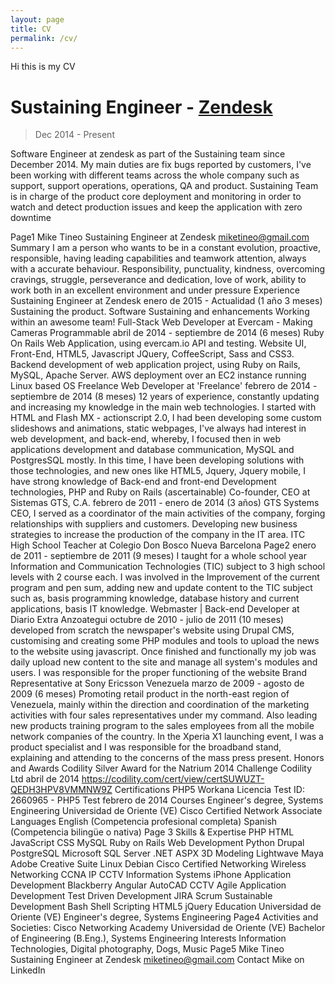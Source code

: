 ```yaml
---
layout: page
title: CV
permalink: /cv/
---
```


Hi this is my CV

# Sustaining Engineer - [Zendesk](https://www.zendesk.com) 
> Dec 2014 - Present

Software Engineer at zendesk as part of the Sustaining team since December 2014.
My main duties are fix bugs reported by customers, I've been working with different teams across the whole company such as support, support operations, operations, QA and product.
Sustaining Team is in charge of the product core deployment and monitoring in order to watch and detect production issues and keep the application with zero downtime


Page1
Mike Tineo
Sustaining Engineer at Zendesk
miketineo@gmail.com
Summary
I am a person who wants to be in a constant evolution, proactive, responsible, having leading capabilities and
 teamwork attention, always with a accurate behaviour. Responsibility, punctuality, kindness, overcoming
  cravings, struggle, perseverance and dedication, love of work, ability to work both in an excellent environment
   and under pressure
   Experience
   Sustaining Engineer at Zendesk
   enero de 2015 - Actualidad (1 año 3 meses)
   Sustaining the product. Software Sustaining and enhancements Working within an awesome team!
   Full-Stack Web Developer at Evercam - Making Cameras Programmable
   abril de 2014 - septiembre de 2014 (6 meses)
   Ruby On Rails Web Application, using evercam.io API and testing. Website UI, Front-End, HTML5,
    Javascript JQuery, CoffeeScript, Sass and CSS3. Backend development of web application project, using
     Ruby on Rails, MySQL, Apache Server. AWS deployment over an EC2 instance running Linux based OS
     Freelance Web Developer at 'Freelance'
     febrero de 2014 - septiembre de 2014 (8 meses)
     12 years of experience, constantly updating and increasing my knowledge in the main web technologies. I
      started with HTML and Flash MX - actionscript 2.0, I had been developing some custom slideshows and
       animations, static webpages, I've always had interest in web development, and back-end, whereby, I focused
        then in web applications development and database communication, MySQL and PostgresSQL mostly. In
         this time, I have been developing solutions with those technologies, and new ones like HTML5, Jquery,
          Jquery mobile, I have strong knowledge of Back-end and front-end Development technologies, PHP and
           Ruby on Rails (ascertainable)
           Co-founder, CEO at Sistemas GTS, C.A.
           febrero de 2011 - enero de 2014 (3 años)
           GTS Systems CEO, I served as a coordinator of the main activities of the company, forging relationships with
            suppliers and customers. Developing new business strategies to increase the production of the company in
             the IT area.
             ITC High School Teacher at Colegio Don Bosco Nueva Barcelona
             Page2
             enero de 2011 - septiembre de 2011 (9 meses)
             I taught for a whole school year Information and Communication Technologies (TIC) subject to 3 high school
              levels with 2 course each. I was involved in the Improvement of the current program and pen sum, adding
               new and update content to the TIC subject such as, basis programming knowledge, database history and
                current applications, basis IT knowledge.
                Webmaster | Back-end Developer at Diario Extra Anzoategui
                octubre de 2010 - julio de 2011 (10 meses)
                developed from scratch the newspaper's website using Drupal CMS, customising and creating some PHP
                 modules and tools to upload the news to the website using javascript. Once finished and functionally my job
                  was daily upload new content to the site and manage all system's modules and users. I was responsible for
                   the proper functioning of the website
                   Brand Representative at Sony Ericsson Venezuela
                   marzo de 2009 - agosto de 2009 (6 meses)
                   Promoting retail product in the north-east region of Venezuela, mainly within the direction and coordination
                    of the marketing activities with four sales representatives under my command. Also leading new products
                     training program to the sales employees from all the mobile network companies of the country. In the Xperia
                      X1 launching event, I was a product specialist and I was responsible for the broadband stand, explaining and
                       attending to the concerns of the mass press present.
                       Honors and Awards
                       Codility Silver Award for the Natrium 2014 Challenge
                       Codility Ltd
                       abril de 2014
                       https://codility.com/cert/view/certSUWUZT-QEDH3HPV8VMMNW9Z
                       Certifications
                       PHP5
                       Workana Licencia Test ID: 2660965 - PHP5 Test febrero de 2014
                       Courses
                       Engineer's degree, Systems Engineering
                       Universidad de Oriente (VE)
                       Cisco Certified Network Associate
                       Languages
                       English (Competencia profesional completa)
                       Spanish (Competencia bilingüe o nativa)
                       Page
                       3
                       Skills & Expertise
                       PHP
                       HTML
                       JavaScript
                       CSS
                       MySQL
                       Ruby on Rails
                       Web Development
                       Python
                       Drupal
                       PostgreSQL
                       Microsoft SQL Server
                       .NET
                       ASPX
                       3D Modeling
                       Lightwave
                       Maya
                       Adobe Creative Suite
                       Linux
                       Debian
                       Cisco Certified
                       Networking
                       Wireless Networking
                       CCNA
                       IP CCTV
                       Information Systems
                       iPhone Application Development
                       Blackberry
                       Angular
                       AutoCAD
                       CCTV
                       Agile Application Development
                       Test Driven Development
                       JIRA
                       Scrum
                       Sustainable Development
                       Bash
                       Shell Scripting
                       HTML5
                       jQuery
                       Education
                       Universidad de Oriente (VE)
                       Engineer's degree, Systems Engineering
                       Page4
                       Activities and Societies: Cisco Networking Academy
                       Universidad de Oriente (VE)
                       Bachelor of Engineering (B.Eng.), Systems Engineering
                       Interests
                       Information Technologies, Digital photography, Dogs, Music
                       Page5
                       Mike Tineo
                       Sustaining Engineer at Zendesk
                       miketineo@gmail.com
                       Contact Mike on LinkedIn
